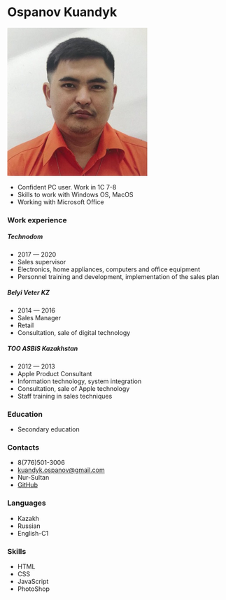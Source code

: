 # Ospanov Kuandyk
![logo](logo.png)
* Confident PC user. Work in 1C 7-8
* Skills to work with Windows OS, MacOS
* Working with Microsoft Office
### Work experience
##### Technodom
* 2017 — 2020
* Sales supervisor
* Electronics, home appliances, computers and office equipment
* Personnel training and development, implementation of the sales plan
##### Belyi Veter KZ
* 2014 — 2016
* Sales Manager
* Retail
* Consultation, sale of digital technology
##### ТОО ASBIS Kazakhstan
* 2012 — 2013
* Apple Product Consultant
* Information technology, system integration
* Consultation, sale of Apple technology
* Staff training in sales techniques
### Education
* Secondary education
### Contacts
* 8(776)501-3006
* kuandyk.ospanov@gmail.com
* Nur-Sultan
* [GitHub](https://github.com/k0nzhyk)
### Languages
* Kazakh
* Russian
* English-C1
### Skills
* HTML
* CSS
* JavaScript
* PhotoShop
